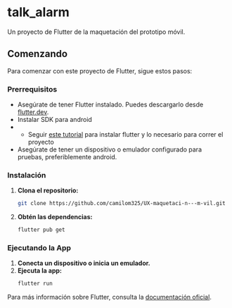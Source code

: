 # talk_alarm

Un proyecto de Flutter de la maquetación del prototipo móvil.

## Comenzando

Para comenzar con este proyecto de Flutter, sigue estos pasos:

### Prerrequisitos

- Asegúrate de tener Flutter instalado. Puedes descargarlo desde [flutter.dev](https://docs.flutter.dev/get-started/install?gad_source=1&gclid=Cj0KCQjw4cS-BhDGARIsABg4_J00EPhane08wmxMSQxQ7cazlq_dptTjngixTUOFzN6OAmw4NiaJF8AaAg7uEALw_wcB&gclsrc=aw.ds).
- Instalar SDK para android
- - Seguir [este tutorial](https://docs.flutter.dev/get-started/install/windows/mobile) para instalar flutter y lo necesario para correr el proyecto
- Asegúrate de tener un dispositivo o emulador configurado para pruebas, preferiblemente android.

### Instalación

1. **Clona el repositorio:**

   ```sh
   git clone https://github.com/camilom325/UX-maquetaci-n---m-vil.git
   ```

2. **Obtén las dependencias:**
   ```sh
   flutter pub get
   ```

### Ejecutando la App

1. **Conecta un dispositivo o inicia un emulador.**
2. **Ejecuta la app:**
   ```sh
   flutter run
   ```

Para más información sobre Flutter, consulta la [documentación oficial](https://flutter.dev/docs).
